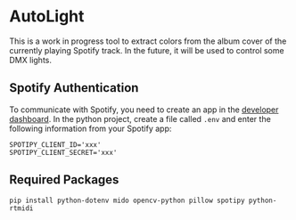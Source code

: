 # AutoLight

This is a work in progress tool to extract colors from the album cover of the currently playing Spotify track.
In the future, it will be used to control some DMX lights.

## Spotify Authentication

To communicate with Spotify, you need to create an app in the [developer dashboard](https://developer.spotify.com/dashboard/applications).
In the python project, create a file called `.env` and enter the following information from your Spotify app:
```
SPOTIPY_CLIENT_ID='xxx'
SPOTIPY_CLIENT_SECRET='xxx'
```

## Required Packages

```pip install python-dotenv mido opencv-python pillow spotipy python-rtmidi```
